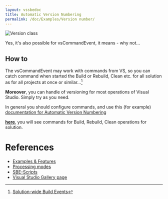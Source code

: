 ```yaml
---
layout: vssbedoc
title: Automatic Version Numbering
permalink: /doc/Examples/Version number/
---
```


![Version class](../../Resources/examples/VersionClass.gif)

Yes, it's also possible for vsCommandEvent, it means - why not...

## How to

The vsCommandEvent may work with commands from VS, so you can catch command when started the Build or Rebuild, Clean etc. for all solution as for all projects at once or similar...[^1]

**Moreover**, you can handle of versioning for most operations of Visual Studio. Simply try as you need.

In general you should configure commands, and use this (for example) [documentation for Automatic Version Numbering](http://vssbe.r-eg.net/doc/Examples/Version%20number/)

**[here](../../Modes/EnvCommand/)**, you will see commands for Build, Rebuild, Clean operations for solution.

# References

* [Examples & Features](../../Examples/)
* [Processing modes](../../Modes/)
* [SBE-Scripts](../../Scripts/SBE-Scripts/)
* [Visual Studio Gallery page](https://visualstudiogallery.msdn.microsoft.com/ad9f19b2-04c0-46fe-9637-9a52ce4ca661/)

[^1]: [Solution-wide Build Events](../../Features/Solution-wide/)

